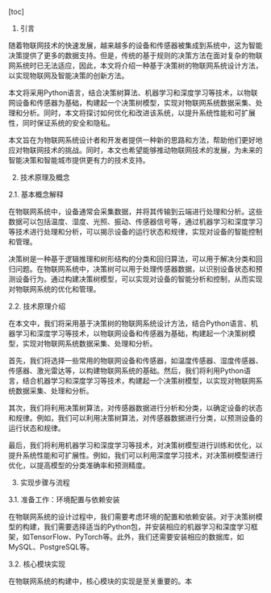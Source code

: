
[toc]                    
                
                
1. 引言

随着物联网技术的快速发展，越来越多的设备和传感器被集成到系统中，这为智能决策提供了更多的数据支持。但是，传统的基于规则的决策方法在面对复杂的物联网系统时已无法适应，因此，本文将介绍一种基于决策树的物联网系统设计方法，以实现物联网及智能决策的创新方法。

本文将采用Python语言，结合决策树算法、机器学习和深度学习等技术，以物联网设备和传感器为基础，构建起一个决策树模型，实现对物联网系统数据采集、处理和分析。同时，本文将探讨如何优化和改进该系统，以提升系统性能和可扩展性，同时保证系统的安全和隐私。

本文旨在为物联网系统设计者和开发者提供一种新的思路和方法，帮助他们更好地应对物联网技术的挑战。同时，本文也希望能够推动物联网技术的发展，为未来的智能决策和智能城市提供更有力的技术支持。

2. 技术原理及概念

2.1. 基本概念解释

在物联网系统中，设备通常会采集数据，并将其传输到云端进行处理和分析。这些数据可以包括温度、湿度、光照、振动、传感器信号等，通过机器学习和深度学习等技术进行处理和分析，可以揭示设备的运行状态和规律，实现对设备的智能控制和管理。

决策树是一种基于逻辑推理和树形结构的分类和回归算法，可以用于解决分类和回归问题。在物联网系统中，决策树可以用于处理传感器数据，以识别设备状态和预测设备行为。通过构建决策树模型，可以实现对设备的智能分析和控制，从而实现对物联网系统的优化和管理。

2.2. 技术原理介绍

在本文中，我们将采用基于决策树的物联网系统设计方法，结合Python语言、机器学习和深度学习等技术，以物联网设备和传感器为基础，构建起一个决策树模型，实现对物联网系统数据采集、处理和分析。

首先，我们将选择一些常用的物联网设备和传感器，如温度传感器、湿度传感器、传感器、激光雷达等，以构建物联网系统的基础。然后，我们将利用Python语言，结合机器学习和深度学习等技术，构建起一个决策树模型，以实现对物联网系统数据采集、处理和分析。

其次，我们将利用决策树算法，对传感器数据进行分析和分类，以确定设备的状态和规律。例如，我们可以利用决策树算法，对传感器数据进行分类，以预测设备的运行状态和规律。

最后，我们将利用机器学习和深度学习等技术，对决策树模型进行训练和优化，以提升系统性能和可扩展性。例如，我们可以利用深度学习技术，对决策树模型进行优化，以提高模型的分类准确率和预测精度。

3. 实现步骤与流程

3.1. 准备工作：环境配置与依赖安装

在物联网系统的设计过程中，我们需要考虑环境的配置和依赖安装。对于决策树模型的构建，我们需要选择适当的Python包，并安装相应的机器学习和深度学习框架，如TensorFlow、PyTorch等。此外，我们还需要安装相应的数据库，如MySQL、PostgreSQL等。

3.2. 核心模块实现

在物联网系统的构建中，核心模块的实现是至关重要的。本

